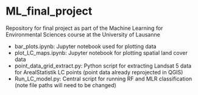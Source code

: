 # ML_final_project

Repository for final project as part of the Machine Learning for Environmental Sciences course at the University of Lausanne

* bar_plots.ipynb: Jupyter notebook used for plotting data
* plot_LC_maps.ipynb: Jupyter notebook for plotting spatial land cover data
* point_data_grid_extract.py: Python script for extracting Landsat 5 data for ArealStatistik LC points (point data already reprojected in QGIS)
* Run_LC_model.py: Central script for running RF and MLR classification (note file paths will need to be changed)
